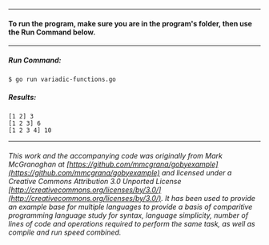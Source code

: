 ___
#### To run the program, make sure you are in the program's folder, then use the Run Command below.
___
##### Run Command:

`$ go run variadic-functions.go`


##### Results:
```
[1 2] 3
[1 2 3] 6
[1 2 3 4] 10
```
___

###### This work and the accompanying code was originally from Mark McGranaghan at [https://github.com/mmcgrana/gobyexample](https://github.com/mmcgrana/gobyexample) and licensed under a Creative Commons Attribution 3.0 Unported License [http://creativecommons.org/licenses/by/3.0/](http://creativecommons.org/licenses/by/3.0/). It has been used to provide an example base for multiple languages to provide a basis of comparitive programming language study for syntax, language simplicity, number of lines of code and operations required to perform the same task, as well as compile and run speed combined.